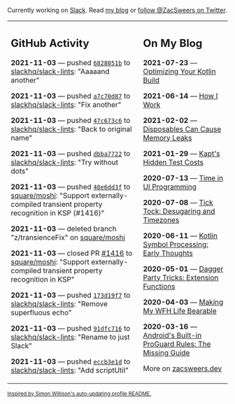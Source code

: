 Currently working on [Slack](https://slack.com/). Read [my blog](https://zacsweers.dev/) or [follow @ZacSweers on Twitter](https://twitter.com/ZacSweers).

<table><tr><td valign="top" width="60%">

## GitHub Activity
<!-- githubActivity starts -->
**2021-11-03** — pushed [`6828051b`](https://github.com/slackhq/slack-lints/commit/6828051b5110e4bf7c0416d0569ac29f8d4aafb4) to [slackhq/slack-lints](https://api.github.com/repos/slackhq/slack-lints): "Aaaaand another"

**2021-11-03** — pushed [`a7c70d87`](https://github.com/slackhq/slack-lints/commit/a7c70d87aa43e32b257cff996bc84f8b881bf3fa) to [slackhq/slack-lints](https://api.github.com/repos/slackhq/slack-lints): "Fix another"

**2021-11-03** — pushed [`47c673c6`](https://github.com/slackhq/slack-lints/commit/47c673c66476cdf5181094df69cadd2df4ea606a) to [slackhq/slack-lints](https://api.github.com/repos/slackhq/slack-lints): "Back to original name"

**2021-11-03** — pushed [`dbba7722`](https://github.com/slackhq/slack-lints/commit/dbba77228ff83ef9721f736194512e8c008b0b0f) to [slackhq/slack-lints](https://api.github.com/repos/slackhq/slack-lints): "Try without dots"

**2021-11-03** — pushed [`48e6dd3f`](https://github.com/square/moshi/commit/48e6dd3f03fb54dac51cc26487d66c4977d1543b) to [square/moshi](https://api.github.com/repos/square/moshi): "Support externally-compiled transient property recognition in KSP (#1416)"

**2021-11-03** — deleted branch "z/transienceFix" on [square/moshi](https://api.github.com/repos/square/moshi)

**2021-11-03** — closed PR [#1416](https://api.github.com/repos/square/moshi/pulls/1416) to [square/moshi](https://api.github.com/repos/square/moshi): "Support externally-compiled transient property recognition in KSP"

**2021-11-03** — pushed [`173d19f7`](https://github.com/slackhq/slack-lints/commit/173d19f79b9f9bf20c2911b5508edf0d90674140) to [slackhq/slack-lints](https://api.github.com/repos/slackhq/slack-lints): "Remove superfluous echo"

**2021-11-03** — pushed [`91dfc716`](https://github.com/slackhq/slack-lints/commit/91dfc7160a8e1e965963a8d18cddf1c0f59a98b4) to [slackhq/slack-lints](https://api.github.com/repos/slackhq/slack-lints): "Rename to just Slack"

**2021-11-03** — pushed [`eccb3e1d`](https://github.com/slackhq/slack-lints/commit/eccb3e1d91e81ab851e4a91ce885fa0183b74a4e) to [slackhq/slack-lints](https://api.github.com/repos/slackhq/slack-lints): "Add scriptUtil"
<!-- githubActivity ends -->
</td><td valign="top" width="40%">

## On My Blog
<!-- blog starts -->
**2021-07-23** — [Optimizing Your Kotlin Build](https://www.zacsweers.dev/optimizing-your-kotlin-build/)

**2021-06-14** — [How I Work](https://www.zacsweers.dev/how-i-work/)

**2021-02-02** — [Disposables Can Cause Memory Leaks](https://www.zacsweers.dev/disposables-can-cause-memory-leaks/)

**2021-01-29** — [Kapt's Hidden Test Costs](https://www.zacsweers.dev/kapts-hidden-test-costs/)

**2020-07-13** — [Time in UI Programming](https://www.zacsweers.dev/time-in-ui/)

**2020-07-08** — [Tick Tock: Desugaring and Timezones](https://www.zacsweers.dev/ticktock-desugaring-timezones/)

**2020-06-11** — [Kotlin Symbol Processing: Early Thoughts](https://www.zacsweers.dev/kotlin-symbol-processor-early-thoughts/)

**2020-05-01** — [Dagger Party Tricks: Extension Functions](https://www.zacsweers.dev/dagger-party-tricks-extension-functions/)

**2020-04-03** — [Making My WFH Life Bearable](https://www.zacsweers.dev/making-wfh-life-bearable/)

**2020-03-16** — [Android's Built-in ProGuard Rules: The Missing Guide](https://www.zacsweers.dev/android-proguard-rules/)
<!-- blog ends -->
More on [zacsweers.dev](https://zacsweers.dev/)
</td></tr></table>

<sub><a href="https://simonwillison.net/2020/Jul/10/self-updating-profile-readme/">Inspired by Simon Willison's auto-updating profile README.</a></sub>